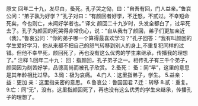 原文
回年二十九，发尽白，蚤死。孔子哭之恸，曰：“自吾有回，门人益亲。”鲁哀公问：“弟子孰为好学？”孔子对曰：“有颜回者好学，不迁怒，不贰过。不幸短命死矣，今也则亡，未闻好学者也。”
译文
颜回二十九岁时，头发全都白了，过早死去了。孔子为颜回的死哭得非常伤心，说：“自从我有了颜回，弟子们更加亲近（我）。”鲁哀公问：“你的弟子哪一个算得最喜欢学习？”孔子回答：“我有叫颜回的学生爱好学习，他从来都不把自己的怒气转移到别人的身上,不重复犯同样的过错。但他不幸早死，颜回死了，再也没有这么优秀的学生来继承，传播我的理想了。”
注释
1.回年二十九： 回：指颜回，孔子弟子之一。相传孔子有三千个弟子，颜回因为刻苦好学，品德高尚而被孔子欣赏。
2.蚤死： 蚤：同“早”，这里的意思是其年龄相比过早。
3.恸：极为哀痛。
4.门人：这里指弟子，学生。
5.益亲：益：更加 亲：这里指亲密的意思。
6.鲁哀公：鲁国国君
7.迁：转移
8.贰：重复。
9.亡：同“无”，没有。这里指颜回死了，再也没有这么优秀的学生来继承，传播孔子的理想了。